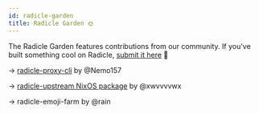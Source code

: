```yaml
---
id: radicle-garden
title: Radicle Garden 🌞
---
```


The Radicle Garden features contributions from our community. If you've built
something cool on Radicle, [submit it here][gh] 🌱

→ [radicle-proxy-cli][cli] by @Nemo157 

→ [radicle-upstream NixOS package][nix] by @xwvvvvwx

→ radicle-emoji-farm by @rain

[gh]:https://github.com/radicle-dev/radicle-docs#how-to-contribute
[cli]: https://github.com/Nemo157/radicle-proxy-cli
[nix]: https://github.com/NixOS/nixpkgs/pull/105674#event-4114917389
